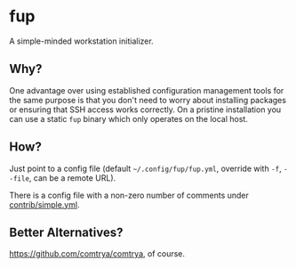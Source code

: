 # fup

A simple-minded workstation initializer.

## Why?

One advantage over using established configuration management tools for the same purpose is that you don't need to worry about installing packages or ensuring that SSH access works correctly. On a pristine installation you can use a static `fup` binary which only operates on the local host.

## How?

Just point to a config file (default `~/.config/fup/fup.yml`, override with `-f`, `--file`, can be a remote URL).

There is a config file with a non-zero number of comments under [contrib/simple.yml](https://github.com/femnad/fup/blob/main/contrib/simple.yml).

## Better Alternatives?

https://github.com/comtrya/comtrya, of course.
